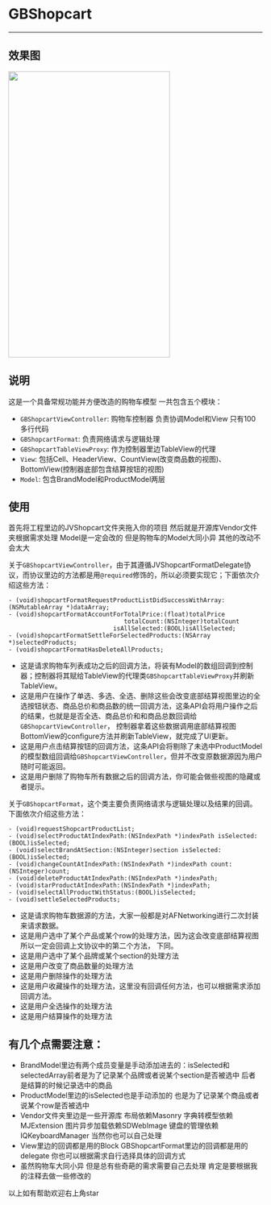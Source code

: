 # GBShopcart
___



## 效果图
<img src="https://github.com/gaoguanbao/GBShopcart/blob/master/GBShopcart/%E6%95%88%E6%9E%9C%E5%9B%BE.gif" width="320" height="568" alt=""/>

## 说明
这是一个具备常规功能并方便改造的购物车模型 一共包含五个模块：

* `GBShopcartViewController`: 购物车控制器 负责协调Model和View 只有100多行代码
* `GBShopcartFormat`: 负责网络请求与逻辑处理
* `GBShopcartTableViewProxy`: 作为控制器里边TableView的代理
* `View`: 包括Cell、HeaderView、CountView(改变商品数的视图)、BottomView(控制器底部包含结算按钮的视图)
* `Model`: 包含BrandModel和ProductModel两层

## 使用
首先将工程里边的JVShopcart文件夹拖入你的项目 然后就是开源库Vendor文件夹根据需求处理 Model是一定会改的 但是购物车的Model大同小异 其他的改动不会太大 

关于`GBShopcartViewController`，由于其遵循JVShopcartFormatDelegate协议，而协议里边的方法都是用`@required`修饰的，所以必须要实现它；下面依次介绍这些方法：
```objc
- (void)shopcartFormatRequestProductListDidSuccessWithArray:(NSMutableArray *)dataArray;
- (void)shopcartFormatAccountForTotalPrice:(float)totalPrice
                                totalCount:(NSInteger)totalCount
                             isAllSelected:(BOOL)isAllSelected;
- (void)shopcartFormatSettleForSelectedProducts:(NSArray *)selectedProducts;
- (void)shopcartFormatHasDeleteAllProducts;
```
* 这是请求购物车列表成功之后的回调方法，将装有Model的数组回调到控制器；控制器将其赋给TableView的代理类`GBShopcartTableViewProxy`并刷新TableView。
* 这是用户在操作了单选、多选、全选、删除这些会改变底部结算视图里边的全选按钮状态、商品总价和商品数的统一回调方法，这条API会将用户操作之后的结果，也就是是否全选、商品总价和和商品总数回调给`GBShopcartViewController`， 控制器拿着这些数据调用底部结算视图BottomView的configure方法并刷新TableView，就完成了UI更新。
* 这是用户点击结算按钮的回调方法，这条API会将剔除了未选中ProductModel的模型数组回调给`GBShopcartViewController`，但并不改变原数据源因为用户随时可能返回。
* 这是用户删除了购物车所有数据之后的回调方法，你可能会做些视图的隐藏或者提示。

关于`GBShopcartFormat`，这个类主要负责网络请求与逻辑处理以及结果的回调。下面依次介绍这些方法：
```objc
- (void)requestShopcartProductList;
- (void)selectProductAtIndexPath:(NSIndexPath *)indexPath isSelected:(BOOL)isSelected;
- (void)selectBrandAtSection:(NSInteger)section isSelected:(BOOL)isSelected;
- (void)changeCountAtIndexPath:(NSIndexPath *)indexPath count:(NSInteger)count;
- (void)deleteProductAtIndexPath:(NSIndexPath *)indexPath;
- (void)starProductAtIndexPath:(NSIndexPath *)indexPath;
- (void)selectAllProductWithStatus:(BOOL)isSelected;
- (void)settleSelectedProducts;
```
* 这是请求购物车数据源的方法，大家一般都是对AFNetworking进行二次封装来请求数据。
* 这是用户选中了某个产品或某个row的处理方法，因为这会改变底部结算视图所以一定会回调上文协议中的第二个方法， 下同。
* 这是用户选中了某个品牌或某个section的处理方法
* 这是用户改变了商品数量的处理方法
* 这是用户删除操作的处理方法
* 这是用户收藏操作的处理方法，这里没有回调任何方法，也可以根据需求添加回调方法。
* 这是用户全选操作的处理方法
* 这是用户结算操作的处理方法

## 有几个点需要注意：

* BrandModel里边有两个成员变量是手动添加进去的：isSelected和selectedArray前者是为了记录某个品牌或者说某个section是否被选中 后者是结算的时候记录选中的商品
* ProductModel里边的isSelected也是手动添加的 也是为了记录某个商品或者说某个row是否被选中
* Vendor文件夹里边是一些开源库 布局依赖Masonry 字典转模型依赖MJExtension 图片异步加载依赖SDWebImage 键盘的管理依赖IQKeyboardManager 当然你也可以自己处理
* View里边的回调都是用的Block GBShopcartFormat里边的回调都是用的delegate 你也可以根据需求自行选择具体的回调方式
* 虽然购物车大同小异 但是总有些奇葩的需求需要自己去处理 肯定是要根据我的注释去做一些修改的

以上如有帮助欢迎右上角star
